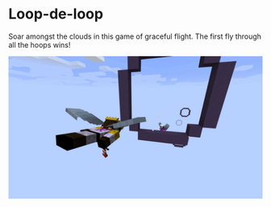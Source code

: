 # Loop-de-loop

Soar amongst the clouds in this game of graceful flight. The first fly through all the hoops wins!

![A screenshot of the game](screenshot.png)
